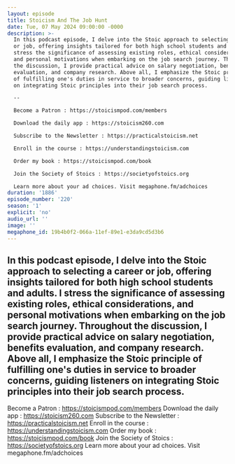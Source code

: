 ```yaml
---
layout: episode
title: Stoicism And The Job Hunt
date: Tue, 07 May 2024 09:00:00 -0000
description: >-
  In this podcast episode, I delve into the Stoic approach to selecting a career
  or job, offering insights tailored for both high school students and adults. I
  stress the significance of assessing existing roles, ethical considerations,
  and personal motivations when embarking on the job search journey. Throughout
  the discussion, I provide practical advice on salary negotiation, benefits
  evaluation, and company research. Above all, I emphasize the Stoic principle
  of fulfilling one's duties in service to broader concerns, guiding listeners
  on integrating Stoic principles into their job search process.

  --

  Become a Patron : https://stoicismpod.com/members

  Download the daily app : https://stoicism260.com

  Subscribe to the Newsletter : https://practicalstoicism.net

  Enroll in the course : https://understandingstoicism.com

  Order my book : https://stoicismpod.com/book

  Join the Society of Stoics : https://societyofstoics.org

  Learn more about your ad choices. Visit megaphone.fm/adchoices
duration: '1886'
episode_number: '220'
season: '1'
explicit: 'no'
audio_url: ''
image: ''
megaphone_id: 19b4b0f2-066a-11ef-89e1-e3da9cd5d3b6
---
```


In this podcast episode, I delve into the Stoic approach to selecting a career or job, offering insights tailored for both high school students and adults. I stress the significance of assessing existing roles, ethical considerations, and personal motivations when embarking on the job search journey. Throughout the discussion, I provide practical advice on salary negotiation, benefits evaluation, and company research. Above all, I emphasize the Stoic principle of fulfilling one's duties in service to broader concerns, guiding listeners on integrating Stoic principles into their job search process.
--
Become a Patron : https://stoicismpod.com/members
Download the daily app : https://stoicism260.com
Subscribe to the Newsletter : https://practicalstoicism.net
Enroll in the course : https://understandingstoicism.com
Order my book : https://stoicismpod.com/book
Join the Society of Stoics : https://societyofstoics.org
Learn more about your ad choices. Visit megaphone.fm/adchoices